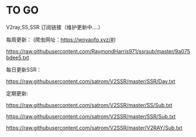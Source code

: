 # TO GO
 V2ray,SS,SSR 订阅链接（维护更新中....）


每周更新：  (爬虫网址：https://woyaofq.xyz/#)

https://raw.githubusercontent.com/RaymondHarris971/ssrsub/master/9a075bdee5.txt


每日更新SSR：

https://raw.githubusercontent.com/satrom/V2SSR/master/SSR/Day.txt


定期更新:

https://raw.githubusercontent.com/satrom/V2SSR/master/SS/Sub.txt

https://raw.githubusercontent.com/satrom/V2SSR/master/SSR/Sub.txt

https://raw.githubusercontent.com/satrom/V2SSR/master/V2RAY/Sub.txt